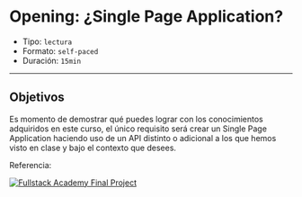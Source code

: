 # Opening: ¿Single Page Application?

- Tipo: `lectura`
- Formato: `self-paced`
- Duración: `15min`

***

## Objetivos

Es momento de demostrar qué puedes lograr con los conocimientos adquiridos en
este curso, el único requisito será crear un Single Page Application haciendo 
uso de un API distinto o adicional a los que hemos visto en clase y bajo el 
contexto que desees.

Referencia:

[![Fullstack Academy Final Project](https://img.youtube.com/vi/uIoC2xaUXq8/0.jpg)](https://youtu.be/uIoC2xaUXq8)